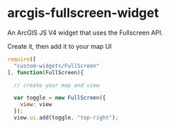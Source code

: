 # arcgis-fullscreen-widget
An ArcGIS JS V4 widget that uses the Fullscreen API.

Create it, then add it to your map UI

```js
require([
  "custom-widgets/FullScreen"
], function(FullScreen){

  // create your map and view

  var toggle = new FullScreen({
    view: view
  });
  view.ui.add(toggle, "top-right");
```